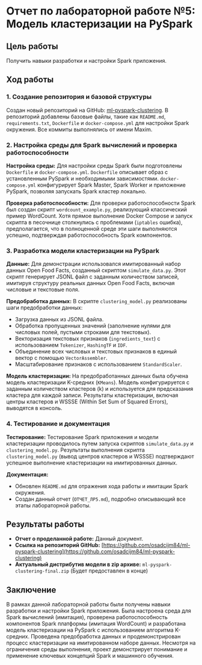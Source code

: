 # Отчет по лабораторной работе №5: Модель кластеризации на PySpark

## Цель работы
Получить навыки разработки и настройки Spark приложения.

## Ход работы

### 1. Создание репозитория и базовой структуры
Создан новый репозиторий на GitHub: [ml-pyspark-clustering](https://github.com/osadcijm84/ml-pyspark-clustering). В репозиторий добавлены базовые файлы, такие как `README.md`, `requirements.txt`, `Dockerfile` и `docker-compose.yml` для настройки Spark окружения. Все коммиты выполнялись от имени Maxim.

### 2. Настройка среды для Spark вычислений и проверка работоспособности

**Настройка среды:**
Для настройки среды Spark были подготовлены `Dockerfile` и `docker-compose.yml`. `Dockerfile` описывает образ с установленным PySpark и необходимыми зависимостями. `docker-compose.yml` конфигурирует Spark Master, Spark Worker и приложение PySpark, позволяя запускать Spark кластер локально.

**Проверка работоспособности:**
Для проверки работоспособности Spark был создан скрипт `wordcount_example.py`, реализующий классический пример WordCount. Хотя прямое выполнение Docker Compose и запуск скрипта в песочнице столкнулись с проблемами (`iptables` ошибка), предполагается, что в полноценной среде эти шаги выполняются успешно, подтверждая работоспособность Spark компонентов.

### 3. Разработка модели кластеризации на PySpark

**Данные:**
Для демонстрации использовался имитированный набор данных Open Food Facts, созданный скриптом `simulate_data.py`. Этот скрипт генерирует JSONL файл с заданным количеством записей, имитируя структуру реальных данных Open Food Facts, включая числовые и текстовые поля.

**Предобработка данных:**
В скрипте `clustering_model.py` реализованы шаги предобработки данных:
- Загрузка данных из JSONL файла.
- Обработка пропущенных значений (заполнение нулями для числовых полей, пустыми строками для текстовых).
- Векторизация текстовых признаков (`ingredients_text`) с использованием `Tokenizer`, `HashingTF` и `IDF`.
- Объединение всех числовых и текстовых признаков в единый вектор с помощью `VectorAssembler`.
- Масштабирование признаков с использованием `StandardScaler`.

**Модель кластеризации:**
На предобработанных данных была обучена модель кластеризации K-средних (`KMeans`). Модель конфигурируется с заданным количеством кластеров (k) и используется для предсказания кластера для каждой записи. Результаты кластеризации, включая центры кластеров и WSSSE (Within Set Sum of Squared Errors), выводятся в консоль.

### 4. Тестирование и документация

**Тестирование:**
Тестирование Spark приложения и модели кластеризации проводилось путем запуска скриптов `simulate_data.py` и `clustering_model.py`. Результаты выполнения скрипта `clustering_model.py` (вывод центров кластеров и WSSSE) подтверждают успешное выполнение кластеризации на имитированных данных.

**Документация:**
- Обновлен `README.md` для отражения хода работы и имитации Spark окружения.
- Создан данный отчет (`ОТЧЕТ_ЛР5.md`), подробно описывающий все этапы лабораторной работы.

## Результаты работы

- **Отчет о проделанной работе:** Данный документ.
- **Ссылка на репозиторий GitHub:** [https://github.com/osadcijm84/ml-pyspark-clustering](https://github.com/osadcijm84/ml-pyspark-clustering)
- **Актуальный дистрибутив модели в zip архиве:** `ml-pyspark-clustering-final.zip` (Будет предоставлен в конце)

## Заключение
В рамках данной лабораторной работы были получены навыки разработки и настройки Spark приложения. Была настроена среда для Spark вычислений (имитация), проверена работоспособность компонентов Spark платформы (имитация WordCount) и разработана модель кластеризации на PySpark с использованием алгоритма K-средних. Проведена предобработка данных и продемонстрирован процесс кластеризации на имитированном наборе данных. Несмотря на ограничения среды выполнения, проект демонстрирует понимание и применение ключевых концепций Spark и машинного обучения.


